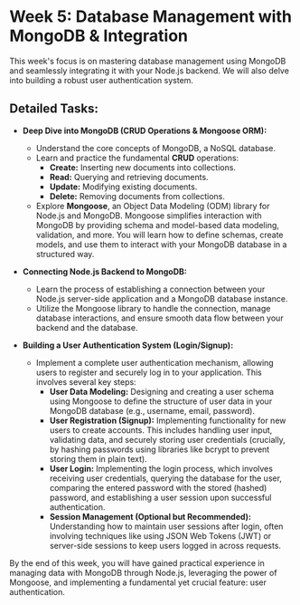 # Week 5: Database Management with MongoDB & Integration

This week's focus is on mastering database management using MongoDB and seamlessly integrating it with your Node.js backend. We will also delve into building a robust user authentication system.

## Detailed Tasks:

* **Deep Dive into MongoDB (CRUD Operations & Mongoose ORM):**
    * Understand the core concepts of MongoDB, a NoSQL database.
    * Learn and practice the fundamental **CRUD** operations:
        * **Create:** Inserting new documents into collections.
        * **Read:** Querying and retrieving documents.
        * **Update:** Modifying existing documents.
        * **Delete:** Removing documents from collections.
    * Explore **Mongoose**, an Object Data Modeling (ODM) library for Node.js and MongoDB. Mongoose simplifies interaction with MongoDB by providing schema and model-based data modeling, validation, and more. You will learn how to define schemas, create models, and use them to interact with your MongoDB database in a structured way.

* **Connecting Node.js Backend to MongoDB:**
    * Learn the process of establishing a connection between your Node.js server-side application and a MongoDB database instance.
    * Utilize the Mongoose library to handle the connection, manage database interactions, and ensure smooth data flow between your backend and the database.

* **Building a User Authentication System (Login/Signup):**
    * Implement a complete user authentication mechanism, allowing users to register and securely log in to your application. This involves several key steps:
        * **User Data Modeling:** Designing and creating a user schema using Mongoose to define the structure of user data in your MongoDB database (e.g., username, email, password).
        * **User Registration (Signup):** Implementing functionality for new users to create accounts. This includes handling user input, validating data, and securely storing user credentials (crucially, by hashing passwords using libraries like bcrypt to prevent storing them in plain text).
        * **User Login:** Implementing the login process, which involves receiving user credentials, querying the database for the user, comparing the entered password with the stored (hashed) password, and establishing a user session upon successful authentication.
        * **Session Management (Optional but Recommended):** Understanding how to maintain user sessions after login, often involving techniques like using JSON Web Tokens (JWT) or server-side sessions to keep users logged in across requests.

By the end of this week, you will have gained practical experience in managing data with MongoDB through Node.js, leveraging the power of Mongoose, and implementing a fundamental yet crucial feature: user authentication.